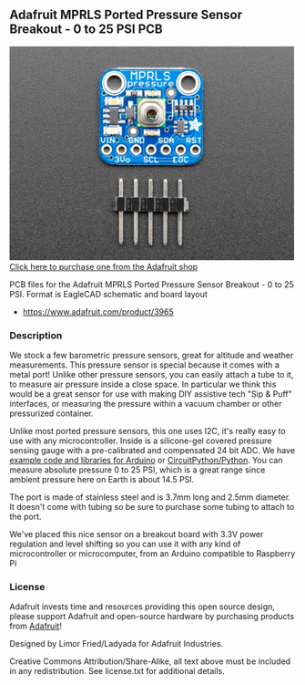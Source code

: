 ## Adafruit MPRLS Ported Pressure Sensor Breakout - 0 to 25 PSI PCB

<a href="http://www.adafruit.com/products/3965"><img src="assets/3965.jpg?raw=true" width="500px"><br/>
Click here to purchase one from the Adafruit shop</a>

PCB files for the Adafruit MPRLS Ported Pressure Sensor Breakout - 0 to 25 PSI. Format is EagleCAD schematic and board layout
* https://www.adafruit.com/product/3965

### Description

We stock a few barometric pressure sensors, great for altitude and weather measurements. This pressure sensor is special because it comes with a metal port! Unlike other pressure sensors, you can easily attach a tube to it, to measure air pressure inside a close space. In particular we think this would be a great sensor for use with making DIY assistive tech "Sip & Puff" interfaces, or measuring the pressure within a vacuum chamber or other pressurized container.

Unlike most ported pressure sensors, this one uses I2C, it's really easy to use with any microcontroller. Inside is a silicone-gel covered pressure sensing gauge with a pre-calibrated and compensated 24 bit ADC. We have [example code and libraries for Arduino](https://github.com/adafruit/Adafruit_MPRLS) or [CircuitPython/Python](https://github.com/adafruit/Adafruit_CircuitPython_MPRLS). You can measure absolute pressure 0 to 25 PSI, which is a great range since ambient pressure here on Earth is about 14.5 PSI.

The port is made of stainless steel and is 3.7mm long and 2.5mm diameter. It doesn't come with tubing so be sure to purchase some tubing to attach to the port.

We've placed this nice sensor on a breakout board with 3.3V power regulation and level shifting so you can use it with any kind of microcontroller or microcomputer, from an Arduino compatible to Raspberry Pi

### License

Adafruit invests time and resources providing this open source design, please support Adafruit and open-source hardware by purchasing products from [Adafruit](https://www.adafruit.com)!

Designed by Limor Fried/Ladyada for Adafruit Industries.

Creative Commons Attribution/Share-Alike, all text above must be included in any redistribution. See license.txt for additional details.
